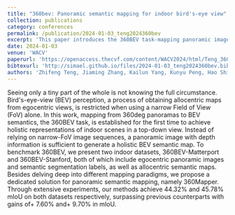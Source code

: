 ```yaml
---
title: "360bev: Panoramic semantic mapping for indoor bird's-eye view"
collection: publications
category: conferences
permalink: /publication/2024-01-03_teng2024360bev
excerpt: 'This paper introduces the 360BEV task-mapping panoramic images with depth to bird’s-eye-view semantic maps for holistic indoor scene representation. It releases two datasets (360BEV-Matterport and 360BEV-Stanford) and proposes 360Mapper, a method that outperforms prior approaches by +7.60% and +9.70% mIoU on the respective datasets.'
date: 2024-01-03
venue: 'WACV'
paperurl: 'https://openaccess.thecvf.com/content/WACV2024/html/Teng_360BEV_Panoramic_Semantic_Mapping_for_Indoor_Birds-Eye_View_WACV_2024_paper.html'
bibtexurl: 'http://simael.github.io/files/2024-01-03_teng2024360bev.bib'
authors: 'Zhifeng Teng, Jiaming Zhang, Kailun Yang, Kunyu Peng, Hao Shi, Simon Reiß, Ke Cao, Rainer Stiefelhagen.'
---
```

Seeing only a tiny part of the whole is not knowing the full circumstance. Bird's-eye-view (BEV) perception, a process of obtaining allocentric maps from egocentric views, is restricted when using a narrow Field of View (FoV) alone. In this work, mapping from 360deg panoramas to BEV semantics, the 360BEV task, is established for the first time to achieve holistic representations of indoor scenes in a top-down view. Instead of relying on narrow-FoV image sequences, a panoramic image with depth information is sufficient to generate a holistic BEV semantic map. To benchmark 360BEV, we present two indoor datasets, 360BEV-Matterport and 360BEV-Stanford, both of which include egocentric panoramic images and semantic segmentation labels, as well as allocentric semantic maps. Besides delving deep into different mapping paradigms, we propose a dedicated solution for panoramic semantic mapping, namely 360Mapper. Through extensive experiments, our methods achieve 44.32% and 45.78% mIoU on both datasets respectively, surpassing previous counterparts with gains of+ 7.60% and+ 9.70% in mIoU.